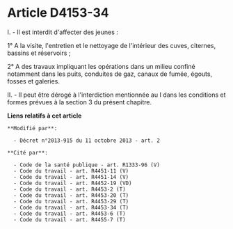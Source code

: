 # Article D4153-34

I. - Il est interdit d'affecter des jeunes : 

1° A la visite, l'entretien et le nettoyage de l'intérieur des cuves, citernes, bassins et réservoirs ; 

2° A des travaux impliquant les opérations dans un milieu confiné notamment dans les puits, conduites de gaz, canaux de
fumée, égouts, fosses et galeries. 

II. - Il peut être dérogé à l'interdiction mentionnée au I dans les conditions et formes prévues à la section 3 du présent
chapitre.

**Liens relatifs à cet article**

	**Modifié par**:

	  - Décret n°2013-915 du 11 octobre 2013 - art. 2

	**Cité par**:

	  - Code de la santé publique - art. R1333-96 (V)
	  - Code du travail - art. R4451-11 (V)
	  - Code du travail - art. R4451-14 (V)
	  - Code du travail - art. R4452-19 (VD)
	  - Code du travail - art. R4453-2 (T)
	  - Code du travail - art. R4453-20 (T)
	  - Code du travail - art. R4453-29 (T)
	  - Code du travail - art. R4453-34 (T)
	  - Code du travail - art. R4453-6 (T)
	  - Code du travail - art. R4455-7 (T)
